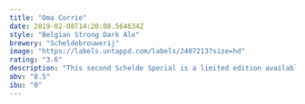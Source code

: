 ```yaml
---
title: "Oma Corrie"
date: 2019-02-08T14:20:08.564634Z
style: "Belgian Strong Dark Ale"
brewery: "Scheldebrouwerij"
image: "https://labels.untappd.com/labels/2407213?size=hd"
rating: "3.6"
description: "This second Schelde Special is a limited edition available from December 2017. It's a Belgian strong dark ale (8,5%) enriched with American oak chips and bourbon whiskey. Full bodied, dry bitter and complex with tones of vanilla, coconut and peer."
abv: "8.5"
ibu: "0"
---
```

